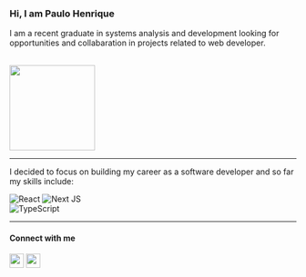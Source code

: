 


### Hi, I am Paulo Henrique
I am a recent graduate in systems analysis and development looking for opportunities and collabaration in projects related to web developer.

<br>

<div  align="left">
  <img  height="150em" src="https://github-readme-stats.vercel.app/api?username=phpaulohenrique&count_private=true&show_icons=true&theme=github_dark"/>
  
</div>


--- 

  
<p>I decided to focus on building my career as a software developer and so far my skills include:</p>

![React](https://img.shields.io/badge/react-05122A?.svg?style=flate&logo=react&logoColor=%2361DAFB)
![Next JS](https://img.shields.io/badge/Next-05122A?style=flate&logo=next.js&logoColor=white)          
![TypeScript](https://img.shields.io/badge/typescript-05122A?.svg?style=flate&logo=typescript&logoColor=white)
  



---

<h4>Connect with me</h4>
  
 <a    href="https://www.linkedin.com/in/paulo-henrique-857965187/" target="_blank"><img height="25px" src="https://img.shields.io/badge/-Linkedin-05122A?style=flate&logo=Linkedin&logoColor=FFF" target="_blank"/></a>
<a   href="https://www.instagram.com/ph_paulohmelo/" target="_blank"><img height="25px"  src="https://img.shields.io/badge/-instagram-05122A?style=flate&logo=instagram&logoColor=FFF" target="_blank"/></a>
  

  

  
  
  
  
